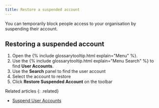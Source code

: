 ```yaml
---
title: Restore a suspended account
---
```


You can temporarily block people access to your organisation by suspending their account.

## Restoring a suspended account

1. Open the {% include glossarytooltip.html explain="Menu" %}.
1. Use the {% include glossarytooltip.html explain="Menu Search" %} to find **User Accounts**.
1. Use the **Search** panel to find the user account
1. Select the account to restore
1. Click **Restore Suspended Account** on the toolbar

Related articles
{: .related}
* [Suspend User Accounts](suspend)